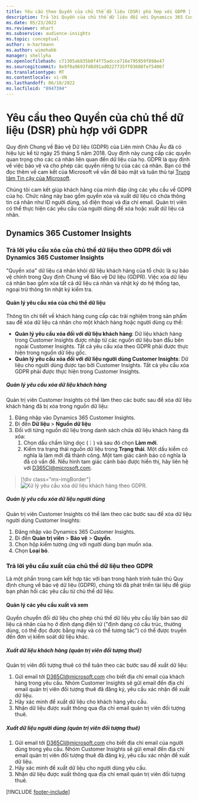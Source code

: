 ```yaml
---
title: Yêu cầu theo Quyền của chủ thể dữ liệu (DSR) phù hợp với GDPR | Microsoft Docs
description: Trả lời Quyền của chủ thể dữ liệu đối với Dynamics 365 Customer Insights.
ms.date: 05/23/2022
ms.reviewer: mhart
ms.subservice: audience-insights
ms.topic: conceptual
author: m-hartmann
ms.author: wimohabb
manager: shellyha
ms.openlocfilehash: c71305ab835b0f4f75adcce716e795959f898e47
ms.sourcegitcommit: 8e9f0a9693fd8d91ad0227735ff03688fef5406f
ms.translationtype: MT
ms.contentlocale: vi-VN
ms.lasthandoff: 06/10/2022
ms.locfileid: "8947394"
---
```

# <a name="data-subject-rights-dsr-requests-under-gdpr"></a>Yêu cầu theo Quyền của chủ thể dữ liệu (DSR) phù hợp với GDPR

Quy định Chung về Bảo vệ Dữ liệu (GDPR) của Liên minh Châu Âu đã có hiệu lực kể từ ngày 25 tháng 5 năm 2018. Quy định này cung cấp các quyền quan trọng cho các cá nhân liên quan đến dữ liệu của họ. GDPR là quy định về việc bảo vệ và cho phép các quyền riêng tư của các cá nhân. Bạn có thể đọc thêm về cam kết của Microsoft về vấn đề bảo mật và tuân thủ tại [Trung tâm Tin cậy của Microsoft](https://www.microsoft.com/trust-center).

Chúng tôi cam kết giúp khách hàng của mình đáp ứng các yêu cầu về GDPR của họ. Chức năng này bao gồm quyền xóa và xuất dữ liệu có chứa thông tin cá nhân như ID người dùng, số điện thoại và địa chỉ email. Quản trị viên có thể thực hiện các yêu cầu của người dùng để xóa hoặc xuất dữ liệu cá nhân.

## <a name="dynamics-365-customer-insights"></a>Dynamics 365 Customer Insights

### <a name="responding-to-gdpr-data-subject-delete-requests-for-dynamics-365-customer-insights"></a>Trả lời yêu cầu xóa của chủ thể dữ liệu theo GDPR đối với Dynamics 365 Customer Insights

"Quyền xóa" dữ liệu cá nhân khỏi dữ liệu khách hàng của tổ chức là sự bảo vệ chính trong Quy định Chung về Bảo vệ Dữ liệu (GDPR). Việc xóa dữ liệu cá nhân bao gồm xóa tất cả dữ liệu cá nhân và nhật ký do hệ thống tạo, ngoại trừ thông tin nhật ký kiểm tra.

#### <a name="manage-data-subject-delete-requests"></a>Quản lý yêu cầu xóa của chủ thể dữ liệu

Thông tin chi tiết về khách hàng cung cấp các trải nghiệm trong sản phẩm sau để xóa dữ liệu cá nhân cho một khách hàng hoặc người dùng cụ thể:

- **Quản lý yêu cầu xóa đối với dữ liệu khách hàng**: Dữ liệu khách hàng trong Customer Insights được nhập từ các nguồn dữ liệu ban đầu bên ngoài Customer Insights. Tất cả yêu cầu xóa theo GDPR phải được thực hiện trong nguồn dữ liệu gốc.
- **Quản lý yêu cầu xóa đối với dữ liệu người dùng Customer Insights**: Dữ liệu cho người dùng được tạo bởi Customer Insights. Tất cả yêu cầu xóa GDPR phải được thực hiện trong Customer Insights.

##### <a name="manage-requests-to-delete-customer-data"></a>Quản lý yêu cầu xóa dữ liệu khách hàng

Quản trị viên Customer Insights có thể làm theo các bước sau để xóa dữ liệu khách hàng đã bị xóa trong nguồn dữ liệu:

1. Đăng nhập vào Dynamics 365 Customer Insights.
2. Đi đến **Dữ liệu** > **Nguồn dữ liệu**
3. Đối với từng nguồn dữ liệu trong danh sách chứa dữ liệu khách hàng đã xóa:
   1. Chọn dấu chấm lửng dọc (&vellip;) và sau đó chọn **Làm mới**.
   2. Kiểm tra trạng thái nguồn dữ liệu trong **Trạng thái**. Một dấu kiểm có nghĩa là làm mới đã thành công. Một tam giác cảnh báo có nghĩa là đã có vấn đề. Nếu hình tam giác cảnh báo được hiển thị, hãy liên hệ với D365CI@microsoft.com.

> [!div class="mx-imgBorder"]
> ![Xử lý yêu cầu xóa dữ liệu khách hàng theo GDPR.](media/gdpr-data-sources.png "Xử lý yêu cầu xóa dữ liệu khách hàng theo GDPR")

##### <a name="manage-delete-requests-for-user-data"></a>Quản lý yêu cầu xóa dữ liệu người dùng

Quản trị viên Customer Insights có thể làm theo các bước sau để xóa dữ liệu người dùng Customer Insights:

1. Đăng nhập vào Dynamics 365 Customer Insights.
2. Đi đến **Quản trị viên** > **Bảo vệ** > **Quyền**.
3. Chọn hộp kiểm tương ứng với người dùng bạn muốn xóa.
4. Chọn **Loại bỏ**.

### <a name="responding-to-gdpr-data-subject-export-requests"></a>Trả lời yêu cầu xuất của chủ thể dữ liệu theo GDPR

Là một phần trong cam kết hợp tác với bạn trong hành trình tuân thủ Quy định chung về bảo vệ dữ liệu (GDPR), chúng tôi đã phát triển tài liệu để giúp bạn phản hồi các yêu cầu từ chủ thể dữ liệu.

#### <a name="manage-export-and-view-requests"></a>Quản lý các yêu cầu xuất và xem

Quyền chuyển đổi dữ liệu cho phép chủ thể dữ liệu yêu cầu lấy bản sao dữ liệu cá nhân của họ ở định dạng điện tử ("định dạng có cấu trúc, thường dùng, có thể đọc được bằng máy và có thể tương tác") có thể được truyền đến đơn vị kiểm soát dữ liệu khác.

##### <a name="export-customer-data-tenant-admin"></a>Xuất dữ liệu khách hàng (quản trị viên đối tượng thuê)

Quản trị viên đối tượng thuê có thể tuân theo các bước sau để xuất dữ liệu:

1. Gửi email tới D365CI@microsoft.com cho biết địa chỉ email của khách hàng trong yêu cầu. Nhóm Customer Insights sẽ gửi email đến địa chỉ email quản trị viên đối tượng thuê đã đăng ký, yêu cầu xác nhận để xuất dữ liệu.
2. Hãy xác minh để xuất dữ liệu cho khách hàng yêu cầu.
3. Nhận dữ liệu được xuất thông qua địa chỉ email quản trị viên đối tượng thuê.

##### <a name="export-user-data-tenant-admin"></a>Xuất dữ liệu người dùng (quản trị viên đối tượng thuê)

1. Gửi email tới D365CI@microsoft.com cho biết địa chỉ email của người dùng trong yêu cầu. Nhóm Customer Insights sẽ gửi email đến địa chỉ email quản trị viên đối tượng thuê đã đăng ký, yêu cầu xác nhận để xuất dữ liệu.
2. Hãy xác minh để xuất dữ liệu cho người dùng yêu cầu.
3. Nhận dữ liệu được xuất thông qua địa chỉ email quản trị viên đối tượng thuê.

[!INCLUDE [footer-include](includes/footer-banner.md)]